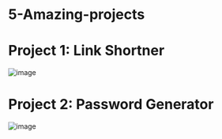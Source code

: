 # 5-Amazing-projects

# Project 1: Link Shortner
![image](https://github.com/user-attachments/assets/2accca56-fb3a-4bc7-8cf2-2928a249cc13)


# Project 2: Password Generator
![image](https://github.com/user-attachments/assets/98d419cd-8dde-4690-b0b3-9a15679e457d)
